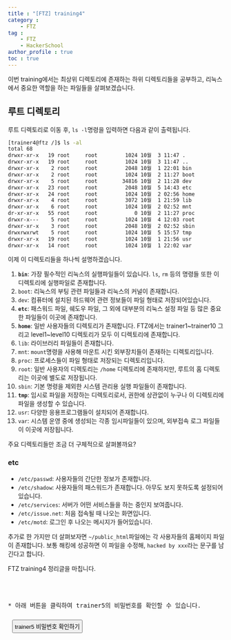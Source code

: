 ```yaml
---
title : "[FTZ] training4"
category : 
    - FTZ
tag : 
    - FTZ
    - HackerSchool
author_profile : true
toc : true
---
```


이번 training에서는 최상위 디렉토리에 존재하는 하위 디렉토리들을 공부하고, 리눅스에서 중요한 역할을 하는 파일들을 살펴보겠습니다.

## 루트 디렉토리
루트 디렉토리로 이동 후, <code>ls -l</code>명령을 입력하면 다음과 같이 출력됩니다.
```sh
[trainer4@ftz /]$ ls -al
total 68
drwxr-xr-x   19 root     root         1024 10월  3 11:47 .
drwxr-xr-x   19 root     root         1024 10월  3 11:47 ..
drwxr-xr-x    2 root     root         2048 10월  1 22:01 bin
drwxr-xr-x    2 root     root         1024 10월  2 11:27 boot
drwxr-xr-x    5 root     root        34816 10월  2 11:28 dev
drwxr-xr-x   23 root     root         2048 10월  5 14:43 etc
drwxr-xr-x   24 root     root         1024 10월  2 02:56 home
drwxr-xr-x    4 root     root         3072 10월  1 21:59 lib
drwxr-xr-x    6 root     root         1024 10월  2 02:52 mnt
dr-xr-xr-x   55 root     root            0 10월  2 11:27 proc
drwxr-x---    5 root     root         1024 10월  4 12:03 root
drwxr-xr-x    3 root     root         2048 10월  2 02:52 sbin
drwxrwxrwt    5 root     root         1024 10월  5 15:57 tmp
drwxr-xr-x   19 root     root         1024 10월  1 21:56 usr
drwxr-xr-x   14 root     root         1024 10월  1 22:02 var
```
이제 이 디렉토리들을 하나씩 설명하겠습니다.

1. <code><strong>bin</strong></code>: 가장 필수적인 리눅스의 실행파일들이 있습니다. <code>ls</code>, <code>rm</code> 등의 명령들 또한 이 디렉토리에 실행파일로 존재합니다.
2. <code>boot</code>: 리눅스의 부팅 관련 파일들과 리눅스의 커널이 존재합니다.
3. <code>dev</code>: 컴퓨터에 설치된 하드웨어 관련 정보들이 파일 형태로 저장되어있습니다.
4. <code><strong>etc</strong></code>: 패스워드 파일, 쉐도우 파일, 그 외에 대부분의 리눅스 설정 파일 등 많은 중요한 파일들이 이곳에 존재합니다. 
5. <code><strong>home</strong></code>: 일반 사용자들의 디렉토리가 존재합니다. FTZ에서는 trainer1~trainer10 그리고 level1~level10 디렉토리가 모두 이 디렉토리에 존재합니다.
6. <code>lib</code>: 라이브러리 파일들이 존재합니다.
7. <code>mnt</code>: <code>mount</code>명령을 사용해 마운트 시킨 외부장치들이 존재하는 디렉토리입니다.
8. <code>proc</code>: 프로세스들이 파일 형태로 저장되는 디렉토리입니다.
9. <code>root</code>: 일반 사용자의 디렉토리는 <code>/home</code> 디렉토리에 존재하지만, 루트의 홈 디렉토리는 이곳에 별도로 저장됩니다.
10. <code>sbin</code>: 기본 명령을 제외한 시스템 관리용 실행 파일들이 존재합니다.
11. <code><strong>tmp</strong></code>: 임시로 파일을 저장하는 디렉토리로서, 권한에 상관없이 누구나 이 디렉토리에 파일을 생성할 수 있습니다.
12. <code>usr</code>: 다양한 응용프로그램들이 설치되어 존재합니다.
13. <code>var</code>: 시스템 운영 중에 생성되는 각종 임시파일들이 있으며, 외부접속 로그 파일들이 이곳에 저장됩니다.

주요 디렉토리들만 조금 더 구체적으로 살펴볼까요?


### etc
* <code>/etc/passwd</code>: 사용자들의 간단한 정보가 존재합니다.
* <code>/etc/shadow</code>: 사용자들의 패스워드가 존재합니다. 아무도 보지 못하도록 설정되어 있습니다.
* <code>/etc/services</code>: 서버가 어떤 서비스들을 하는 중인지 보여줍니다.
* <code>/etc/issue.net</code>: 처음 접속될 때 나오는 화면입니다.
* <code>/etc/motd</code>: 로그인 후 나오는 메시지가 들어있습니다.

추가로 한 가지만 더 살펴보자면 <code>~/public_html</code>파일에는 각 사용자들의 홈페이지 파일이 존재합니다. 보통 해킹에 성공하면 이 파일을 수정해, <code>hacked by xxx</code>라는 문구를 남긴다고 합니다.


FTZ training4 정리글을 마칩니다. <br><br><br><br>




<pre>* 아래 버튼을 클릭하여 trainer5의 비밀번호를 확인할 수 있습니다.</pre>
<button type="button" onclick="myFunction()" id="btn" style="margin:10px;padding:4px">trainer5 비밀번호 확인하기</button>
<strong id="str"></strong>
<script>
function myFunction() { 
  document.getElementById("str").innerHTML = "goodluck";
}
</script>

